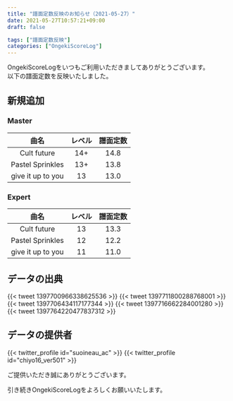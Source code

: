 ```yaml
---
title: "譜面定数反映のお知らせ（2021-05-27）"
date: 2021-05-27T10:57:21+09:00
draft: false

tags: ["譜面定数反映"]
categories: ["OngekiScoreLog"]
---
```


OngekiScoreLogをいつもご利用いただきましてありがとうございます。  
以下の譜面定数を反映いたしました。

<!--more-->

## 新規追加

### Master

| 曲名 | レベル | 譜面定数 |
|:-:|:-:|:-:|
| Cult future | 14+ | 14.8 |
| Pastel Sprinkles | 13+ | 13.8 |
| give it up to you | 13 | 13.0 |

### Expert

| 曲名 | レベル | 譜面定数 |
|:-:|:-:|:-:|
| Cult future | 13 | 13.3 |
| Pastel Sprinkles | 12 | 12.2 |
| give it up to you | 11 | 11.0 |

## データの出典

{{< tweet 1397700966338625536 >}}
{{< tweet 1397711800288768001 >}}
{{< tweet 1397706434117177344 >}}
{{< tweet 1397716662284001280 >}}
{{< tweet 1397764220477837312 >}}

## データの提供者

{{< twitter_profile id="suoineau_ac" >}}
{{< twitter_profile id="chiyo16_ver501" >}}

<!-- （順不同　敬称略） -->
ご提供いただき誠にありがとうございます。

引き続きOngekiScoreLogをよろしくお願いいたします。
